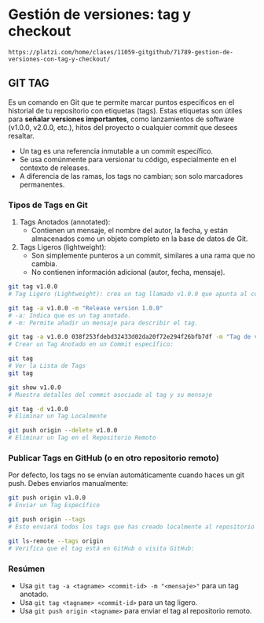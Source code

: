 # Gestión de versiones: tag y checkout
```https://platzi.com/home/clases/11059-gitgithub/71789-gestion-de-versiones-con-tag-y-checkout/```

## GIT TAG
Es un comando en Git que te permite marcar puntos específicos en el historial de tu repositorio con etiquetas (tags). Estas etiquetas son útiles para **señalar versiones importantes**, como lanzamientos de software (v1.0.0, v2.0.0, etc.), hitos del proyecto o cualquier commit que desees resaltar.
- Un tag es una referencia inmutable a un commit específico.
- Se usa comúnmente para versionar tu código, especialmente en el contexto de releases.
- A diferencia de las ramas, los tags no cambian; son solo marcadores permanentes.

### Tipos de Tags en Git
1. Tags Anotados (annotated):
    - Contienen un mensaje, el nombre del autor, la fecha, y están almacenados como un objeto completo en la base de datos de Git. 
2. Tags Ligeros (lightweight):
    - Son simplemente punteros a un commit, similares a una rama que no cambia.
    - No contienen información adicional (autor, fecha, mensaje).

```bash
git tag v1.0.0
# Tag Ligero (Lightweight): crea un tag llamado v1.0.0 que apunta al commit actual.

git tag -a v1.0.0 -m "Release version 1.0.0"
# -a: Indica que es un tag anotado.
# -m: Permite añadir un mensaje para describir el tag.

git tag -a v1.0.0 038f253fdebd32433d02da20f72e294f26bfb7df -m "Tag de versión 1.0.0"
# Crear un Tag Anotado en un Commit específico:

git tag
# Ver la Lista de Tags
git tag

git show v1.0.0
# Muestra detalles del commit asociado al tag y su mensaje

git tag -d v1.0.0
# Eliminar un Tag Localmente

git push origin --delete v1.0.0
# Eliminar un Tag en el Repositorio Remoto

```

### Publicar Tags en GitHub (o en otro repositorio remoto)
Por defecto, los tags no se envían automáticamente cuando haces un git push. Debes enviarlos manualmente:
```bash
git push origin v1.0.0
# Enviar un Tag Específico

git push origin --tags
# Esto enviará todos los tags que has creado localmente al repositorio remoto.

git ls-remote --tags origin
# Verifica que el tag está en GitHub o visita GitHub:
```

### Resúmen 
- Usa ```git tag -a <tagname> <commit-id> -m "<mensaje>"``` para un tag anotado.
- Usa ```git tag <tagname> <commit-id>``` para un tag ligero.
- Usa ```git push origin <tagname>``` para enviar el tag al repositorio remoto.
